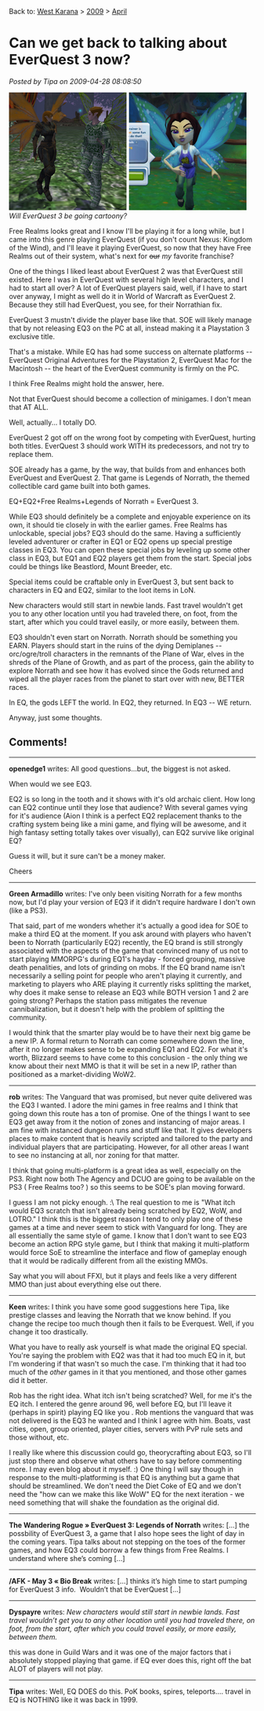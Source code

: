 Back to: [West Karana](/posts/westkarana.md) > [2009](/posts/2009/westkarana.md) > [April](./westkarana.md)
# Can we get back to talking about EverQuest 3 now?

*Posted by Tipa on 2009-04-28 08:08:50*

![faebeforeandafter](../../../uploads/2009/04/faebeforeandafter.jpg "faebeforeandafter")  
*Will EverQuest 3 be going cartoony?*

Free Realms looks great and I know I'll be playing it for a long while, but I came into this genre playing EverQuest (if you don't count Nexus: Kingdom of the Wind), and I'll leave it playing EverQuest, so now that they have Free Realms out of their system, what's next for ~~our~~ *my* favorite franchise?

One of the things I liked least about EverQuest 2 was that EverQuest still existed. Here I was in EverQuest with several high level characters, and I had to start all over? A lot of EverQuest players said, well, if I have to start over anyway, I might as well do it in World of Warcraft as EverQuest 2. Because they still had EverQuest, you see, for their Norrathian fix.

EverQuest 3 mustn't divide the player base like that. SOE will likely manage that by not releasing EQ3 on the PC at all, instead making it a Playstation 3 exclusive title.

That's a mistake. While EQ has had some success on alternate platforms -- EverQuest Original Adventures for the Playstation 2, EverQuest Mac for the Macintosh -- the heart of the EverQuest community is firmly on the PC.

I think Free Realms might hold the answer, here.

Not that EverQuest should become a collection of minigames. I don't mean that AT ALL.

Well, actually... I totally DO.

EverQuest 2 got off on the wrong foot by competing with EverQuest, hurting both titles. EverQuest 3 should work WITH its predecessors, and not try to replace them.

SOE already has a game, by the way, that builds from and enhances both EverQuest and EverQuest 2. That game is Legends of Norrath, the themed collectible card game built into both games. 

EQ+EQ2+Free Realms+Legends of Norrath = EverQuest 3.

While EQ3 should definitely be a complete and enjoyable experience on its own, it should tie closely in with the earlier games. Free Realms has unlockable, special jobs? EQ3 should do the same. Having a sufficiently leveled adventurer or crafter in EQ1 or EQ2 opens up special prestige classes in EQ3. You can open these special jobs by leveling up some other class in EQ3, but EQ1 and EQ2 players get them from the start. Special jobs could be things like Beastlord, Mount Breeder, etc.

Special items could be craftable only in EverQuest 3, but sent back to characters in EQ and EQ2, similar to the loot items in LoN.

New characters would still start in newbie lands. Fast travel wouldn't get you to any other location until you had traveled there, on foot, from the start, after which you could travel easily, or more easily, between them.

EQ3 shouldn't even start on Norrath. Norrath should be something you EARN. Players should start in the ruins of the dying Demiplanes -- orc/ogre/troll characters in the remnants of the Plane of War, elves in the shreds of the Plane of Growth, and as part of the process, gain the ability to explore Norrath and see how it has evolved since the Gods returned and wiped all the player races from the planet to start over with new, BETTER races.

In EQ, the gods LEFT the world. In EQ2, they returned. In EQ3 -- WE return.

Anyway, just some thoughts.

## Comments!

---

**openedge1** writes: All good questions...but, the biggest is not asked.

When would we see EQ3. 

EQ2 is so long in the tooth and it shows with it's old archaic client. How long can EQ2 continue until they lose that audience? 
With several games vying for it's audience (Aion I think is a perfect EQ2 replacement thanks to the crafting system being like a mini game, and flying will be awesome, and it high fantasy setting totally takes over visually), can EQ2 survive like original EQ?

Guess it will, but it sure can't be a money maker.

Cheers

---

**Green Armadillo** writes: I've only been visiting Norrath for a few months now, but I'd play your version of EQ3 if it didn't require hardware I don't own (like a PS3). 

That said, part of me wonders whether it's actually a good idea for SOE to make a third EQ at the moment. If you ask around with players who haven't been to Norrath (particularily EQ2) recently, the EQ brand is still strongly associated with the aspects of the game that convinced many of us not to start playing MMORPG's during EQ1's hayday - forced grouping, massive death penalities, and lots of grinding on mobs. If the EQ brand name isn't necessarily a selling point for people who aren't playing it currently, and marketing to players who ARE playing it currently risks splitting the market, why does it make sense to release an EQ3 while BOTH version 1 and 2 are going strong? Perhaps the station pass mitigates the revenue cannibalization, but it doesn't help with the problem of splitting the community. 

I would think that the smarter play would be to have their next big game be a new IP. A formal return to Norrath can come somewhere down the line, after it no longer makes sense to be expanding EQ1 and EQ2. For what it's worth, Blizzard seems to have come to this conclusion - the only thing we know about their next MMO is that it will be set in a new IP, rather than positioned as a market-dividing WoW2.

---

**rob** writes: The Vanguard that was promised, but never quite delivered was the EQ3 I wanted. I adore the mini games in free realms and I think that going down this route has a ton of promise. One of the things I want to see EQ3 get away from it the notion of zones and instancing of major areas. I am fine with instanced dungeon runs and stuff like that. It gives developers places to make content that is heavily scripted and tailored to the party and individual players that are participating. However, for all other areas I want to see no instancing at all, nor zoning for that matter.

I think that going multi-platform is a great idea as well, especially on the PS3. Right now both The Agency and DCUO are going to be available on the PS3 ( Free Realms too? ) so this seems to be SOE's plan moving forward.

I guess I am not picky enough. :\\ The real question to me is "What itch would EQ3 scratch that isn't already being scratched by EQ2, WoW, and LOTRO." I think this is the biggest reason I tend to only play one of these games at a time and never seem to stick with Vanguard for long. They are all essentially the same style of game. I know that I don't want to see EQ3 become an action RPG style game, but I think that making it multi-platform would force SoE to streamline the interface and flow of gameplay enough that it would be radically different from all the existing MMOs.

Say what you will about FFXI, but it plays and feels like a very different MMO than just about everything else out there.

---

**Keen** writes: I think you have some good suggestions here Tipa, like prestige classes and leaving the Norrath that we know behind. If you change the recipe too much though then it fails to be Everquest. Well, if you change it too drastically. 

What you have to really ask yourself is what made the original EQ special. You're saying the problem with EQ2 was that it had too much EQ in it, but I'm wondering if that wasn't so much the case. I'm thinking that it had too much of the *other* games in it that you mentioned, and those other games did it better. 

Rob has the right idea. What itch isn't being scratched? Well, for me it's the EQ itch. I entered the genre around 96, well before EQ, but I'll leave it (perhaps in spirit) playing EQ like you . Rob mentions the vanguard that was not delivered is the EQ3 he wanted and I think I agree with him. Boats, vast cities, open, group oriented, player cities, servers with PvP rule sets and those without, etc. 

I really like where this discussion could go, theorycrafting about EQ3, so I'll just stop there and observe what others have to say before commenting more. I may even blog about it myself. :) One thing I will say though in response to the multi-platforming is that EQ is anything but a game that should be streamlined. We don't need the Diet Coke of EQ and we don't need the "how can we make this like WoW" EQ for the next iteration - we need something that will shake the foundation as the original did.

---

**The Wandering Rogue » EverQuest 3: Legends of Norrath** writes: [...] the possbility of EverQuest 3, a game that I also hope sees the light of day in the coming years. Tipa talks about not stepping on the toes of the former games, and how EQ3 could borrow a few things from Free Realms. I understand where she’s coming [...]

---

**/AFK - May 3 &laquo; Bio Break** writes: [...] thinks it’s high time to start pumping for EverQuest 3 info.  Wouldn’t that be EverQuest [...]

---

**Dyspayre** writes: *New characters would still start in newbie lands. Fast travel wouldn’t get you to any other location until you had traveled there, on foot, from the start, after which you could travel easily, or more easily, between them.*

this was done in Guild Wars and it was one of the major factors that i absolutely stopped playing that game. if EQ ever does this, right off the bat ALOT of players will not play.

---

**Tipa** writes: Well, EQ DOES do this. PoK books, spires, teleports.... travel in EQ is NOTHING like it was back in 1999.

